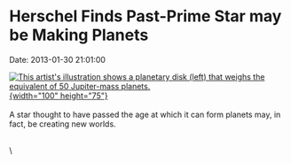 Herschel Finds Past-Prime Star may be Making Planets
====================================================

Date: 2013-01-30 21:01:00

[![This artist\'s illustration shows a planetary disk (left) that weighs
the equivalent of 50 Jupiter-mass
planets.](http://www.jpl.nasa.gov/images/herschel/20130130/pia16683-th.jpg){width="100"
height="75"}](http://www.jpl.nasa.gov/news/news.cfm?release=2013-038&rn=news.xml&rst=3673)\
\
A star thought to have passed the age at which it can form planets may,
in fact, be creating new worlds.

\
\
